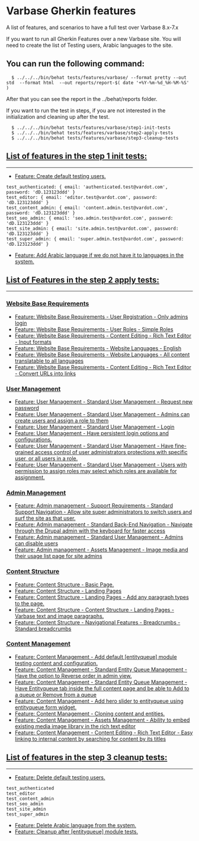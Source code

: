 # Varbase Gherkin features

A list of features, and scenarios to have a full test over Varbase 8.x-7.x

If you want to run all Gherkin Features over a new Varbase site.
You will need to create the list of Testing users, Arabic
languages to the site.

## You can run the following command:
```
  $ ../../../bin/behat tests/features/varbase/ --format pretty --out std  --format html  --out reports/report-$( date '+%Y-%m-%d_%H-%M-%S' )
```

After that you can see the report in the ../behat/reports folder.

If you want to run the test in steps, if you are not interested in the
initialization and cleaning up after the test.

```
  $ ../../../bin/behat tests/features/varbase/step1-init-tests
  $ ../../../bin/behat tests/features/varbase/step2-apply-tests
  $ ../../../bin/behat tests/features/varbase/step3-cleanup-tests
```


## [List of features in the step 1 init tests:](/tests/features/varbase/step1-init-tests/) 
--------------------------------------------------------------------------------

* [Feature: Create default testing users.](/tests/features/varbase/step1-init-tests/01-create-default-testing-users.feature)  
```
test_authenticated: { email: 'authenticated.test@vardot.com', password: 'dD.123123ddd' }
test_editor: { email: 'editor.test@vardot.com', password: 'dD.123123ddd' }
test_content_admin: { email: 'content.admin.test@vardot.com', password: 'dD.123123ddd' }
test_seo_admin: { email: 'seo.admin.test@vardot.com', password: 'dD.123123ddd' }
test_site_admin: { email: 'site.admin.test@vardot.com', password: 'dD.123123ddd' }
test_super_admin: { email: 'super.admin.test@vardot.com', password: 'dD.123123ddd' }
```

* [Feature: Add Arabic language if we do not have it to languages in the system.](/tests/features/varbase/step1-init-tests/02-add-arabic.feature)

## [List of Features in the step 2 apply tests:](/tests/features/varbase/step2-apply-tests/)
--------------------------------------------------------------------------------


### [Website Base Requirements](/tests/features/varbase/step2-apply-tests/01-website-base-requirements/)
* [Feature: Website Base Requirements - User Registration - Only admins login](/tests/features/varbase/step2-apply-tests/01-website-base-requirements/01-01-user-registration_only-admins-login.feature)
* [Feature: Website Base Requirements - User Roles - Simple Roles](/tests/features/varbase/step2-apply-tests/01-website-base-requirements/01-02-user-roles.feature)
* [Feature: Website Base Requirements - Content Editing - Rich Text Editor - Input formats](/tests/features/varbase/step2-apply-tests/01-website-base-requirements/01-03-input-formats.feature)
* [Feature: Website Base Requirements - Website Languages - English](/tests/features/varbase/step2-apply-tests/01-website-base-requirements/01-04-website-languages_english.feature)
* [Feature: Website Base Requirements - Website Languages - All content translatable to all languages](/tests/features/varbase/step2-apply-tests/01-website-base-requirements/01-05-translatable-content-types-to-all-languages.feature)
* [Feature: Website Base Requirements - Content Editing - Rich Text Editor - Convert URLs into links](/tests/features/varbase/step2-apply-tests/01-website-base-requirements/01-06-convert-urls-links.feature)

### [User Management](/tests/features/varbase/step2-apply-tests/02-user-management/)
* [Feature: User Management - Standard User Management - Request new password](/tests/features/varbase/step2-apply-tests/02-user-management/02-01-request-new-password.feature)
* [Feature: User Management - Standard User Management - Admins can create users and assign a role to them](/tests/features/varbase/step2-apply-tests/02-user-management/02-02-admins-can-create-users-and-assign-role-them.feature)
* [Feature: User Management - Standard User Management - Login](/tests/features/varbase/step2-apply-tests/02-user-management/02-03-user-login.feature)
* [Feature: User Management - Have persistent login options and configurations.](/tests/features/varbase/step2-apply-tests/02-user-management/02-04-persistent-login.feature)
* [Feature: User Management - Standard User Management - Have fine-grained access control of user administrators protections with specific user, or all users in a role.](/tests/features/varbase/step2-apply-tests/02-user-management/02-05-user-protect.feature)
* [Feature: User Management - Standard User Management - Users with permission to assign roles may select which roles are available for assignment.](/tests/features/varbase/step2-apply-tests/02-user-management/02-06-role-assign.feature)

### [Admin Management](/tests/features/varbase/step2-apply-tests/03-admin-management/)
* [Feature: Admin management - Support Requirements - Standard Support Navigation - Allow site super administrators to switch users and surf the site as that user.](/tests/features/varbase/step2-apply-tests/03-admin-management/03-01-allows-site-administrators-to-masquerade-by-switching-users.feature)
* [Feature: Admin management - Standard Back-End Navigation - Navigate through the Drupal admin with the keyboard for faster access](/tests/features/varbase/step2-apply-tests/03-admin-management/03-02-navigate-through-drupal-admin-keyboard.feature)
* [Feature: Admin management - Standard User Management - Admins can disable users](/tests/features/varbase/step2-apply-tests/03-admin-management/03-03-admins-can-disable-users.feature)
* [Feature: Admin management - Assets Management - Image media and their usage list page for site admins](/tests/features/varbase/step2-apply-tests/03-admin-management/03-04-image-media-and-their-usage-list-page-for-admins.feature)

### [Content Structure](/tests/features/varbase/step2-apply-tests/04-content-structure/)
* [Feature: Content Structure - Basic Page.](/tests/features/varbase/step2-apply-tests/04-content-structure/04-01-basic-page-permissions.feature)
* [Feature: Content Structure - Landing Pages](/tests/features/varbase/step2-apply-tests/04-content-structure/04-02-landing-page-permissions.feature)
* [Feature: Content Structure - Landing Pages - Add any paragraph types to the page.](/tests/features/varbase/step2-apply-tests/04-content-structure/04-03-landing-page_add-any-paragraph-type-to-the-page.feature)
* [Feature: Content Structure - Content Structure - Landing Pages - Varbase text and image paragraphs.](/tests/features/varbase/step2-apply-tests/04-content-structure/04-04-landing-page_text-and-image-paragraphs.feature)
* [Feature: Content Structure - Navigational Features - Breadcrumbs - Standard breadcrumbs](/tests/features/varbase/step2-apply-tests/04-content-structure/04-05-standard-bredcrumbs.feature)

### [Content Management](/tests/features/varbase/step2-apply-tests/05-content-management/)
* [Feature: Content Management - Add default [entityqueue] module testing content and configuration.](/tests/features/varbase/step2-apply-tests/04-content-structure/05-00-add-default-entityqueue-testing-content-and-config.feature)
* [Feature: Content Management - Standard Entity Queue Management - Have the option to Reverse order in admin view.](/tests/features/varbase/step2-apply-tests/04-content-structure/05-01-entityqueue-reverse-order-in-admin-view.feature)
* [Feature: Content Management - Standard Entity Queue Management - Have Entityqueue tab inside the full content page and be able to Add to a queue or Remove from a queue](/tests/features/varbase/step2-apply-tests/04-content-structure/05-02-entityqueue-tab-for-content-types.feature)
* [Feature: Content Management - Add hero slider to entityqueue using entityqueue form widget.](/tests/features/varbase/step2-apply-tests/04-content-structure/05-03-add-hero-slider-to-entityqueue-using-entityqueue-form-widget.feature)
* [Feature: Content Management - Cloning content and entities.](/tests/features/varbase/step2-apply-tests/04-content-structure/05-04-cloning-content-and-entities.feature)
* [Feature: Content Management - Assets Management - Ability to embed existing media image library in the rich text editor](/tests/features/varbase/step2-apply-tests/04-content-structure/05-05-embed-existing-media-image-library.feature)
* [Feature: Content Management - Content Editing - Rich Text Editor - Easy linking to internal content by searching for content by its titles](/tests/features/varbase/step2-apply-tests/04-content-structure/05-06-easy-linking-internal-content-searching-content-by-its-titles.feature)


## [List of features in the step 3 cleanup tests:](/tests/features/varbase/step3-cleanup-tests/)
--------------------------------------------------------------------------------

* [Feature: Delete default testing users.](/tests/features/varbase/step3-cleanup-tests/01-delete-default-testing-users.feature)
```
test_authenticated
test_editor
test_content_admin
test_seo_admin
test_site_admin
test_super_admin
```

* [Feature: Delete Arabic language from the system.](/tests/features/varbase/step3-cleanup-tests/02-delete-arabic.feature)
* [Feature: Cleanup after [entityqueue] module tests.](/tests/features/varbase/step3-cleanup-tests/03-cleanup-after-entityqueue-tests.feature)